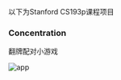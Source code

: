 以下为Stanford CS193p课程项目

### Concentration

翻牌配对小游戏

![app](/Users/apple/Developer/cs193p/images/app.png)

